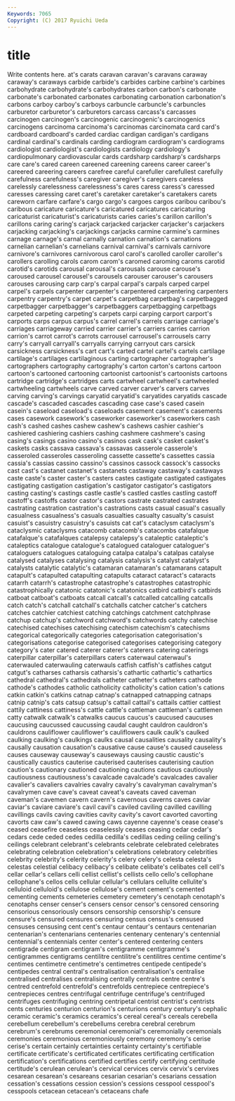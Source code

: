```yaml
---
Keywords: 7065 
Copyright: (C) 2017 Ryuichi Ueda
---
```


# title

Write contents here.
at's carats
caravan caravan's caravans caraway caraway's caraways carbide carbide's carbides carbine
carbine's carbines carbohydrate carbohydrate's carbohydrates carbon carbon's carbonate carbonate's carbonated
carbonates carbonating carbonation carbonation's carbons carboy carboy's carboys carbuncle carbuncle's
carbuncles carburetor carburetor's carburetors carcass carcass's carcasses carcinogen carcinogen's carcinogenic
carcinogenic's carcinogenics carcinogens carcinoma carcinoma's carcinomas carcinomata card card's cardboard
cardboard's carded cardiac cardigan cardigan's cardigans cardinal cardinal's cardinals carding
cardiogram cardiogram's cardiograms cardiologist cardiologist's cardiologists cardiology cardiology's cardiopulmonary cardiovascular
cards cardsharp cardsharp's cardsharps care care's cared careen careened careening
careens career career's careered careering careers carefree careful carefuller carefullest
carefully carefulness carefulness's caregiver caregiver's caregivers careless carelessly carelessness carelessness's
cares caress caress's caressed caresses caressing caret caret's caretaker caretaker's
caretakers carets careworn carfare carfare's cargo cargo's cargoes cargos caribou
caribou's caribous caricature caricature's caricatured caricatures caricaturing caricaturist caricaturist's caricaturists
caries caries's carillon carillon's carillons caring caring's carjack carjacked carjacker
carjacker's carjackers carjacking carjacking's carjackings carjacks carmine carmine's carmines carnage
carnage's carnal carnally carnation carnation's carnations carnelian carnelian's carnelians carnival
carnival's carnivals carnivore carnivore's carnivores carnivorous carol carol's carolled caroller
caroller's carollers carolling carols carom carom's caromed caroming caroms carotid
carotid's carotids carousal carousal's carousals carouse carouse's caroused carousel carousel's
carousels carouser carouser's carousers carouses carousing carp carp's carpal carpal's
carpals carped carpel carpel's carpels carpenter carpenter's carpentered carpentering carpenters
carpentry carpentry's carpet carpet's carpetbag carpetbag's carpetbagged carpetbagger carpetbagger's carpetbaggers
carpetbagging carpetbags carpeted carpeting carpeting's carpets carpi carping carport carport's
carports carps carpus carpus's carrel carrel's carrels carriage carriage's carriages
carriageway carried carrier carrier's carriers carries carrion carrion's carrot carrot's
carrots carrousel carrousel's carrousels carry carry's carryall carryall's carryalls carrying
carryout cars carsick carsickness carsickness's cart cart's carted cartel cartel's
cartels cartilage cartilage's cartilages cartilaginous carting cartographer cartographer's cartographers cartography
cartography's carton carton's cartons cartoon cartoon's cartooned cartooning cartoonist cartoonist's
cartoonists cartoons cartridge cartridge's cartridges carts cartwheel cartwheel's cartwheeled cartwheeling
cartwheels carve carved carver carver's carvers carves carving carving's carvings
caryatid caryatid's caryatides caryatids cascade cascade's cascaded cascades cascading case
case's cased casein casein's caseload caseload's caseloads casement casement's casements
cases casework casework's caseworker caseworker's caseworkers cash cash's cashed cashes
cashew cashew's cashews cashier cashier's cashiered cashiering cashiers cashing cashmere
cashmere's casing casing's casings casino casino's casinos cask cask's casket
casket's caskets casks cassava cassava's cassavas casserole casserole's casseroled casseroles
casseroling cassette cassette's cassettes cassia cassia's cassias cassino cassino's cassinos
cassock cassock's cassocks cast cast's castanet castanet's castanets castaway castaway's
castaways caste caste's caster caster's casters castes castigate castigated castigates
castigating castigation castigation's castigator castigator's castigators casting casting's castings castle
castle's castled castles castling castoff castoff's castoffs castor castor's castors
castrate castrated castrates castrating castration castration's castrations casts casual casual's
casually casualness casualness's casuals casualties casualty casualty's casuist casuist's casuistry
casuistry's casuists cat cat's cataclysm cataclysm's cataclysmic cataclysms catacomb catacomb's
catacombs catafalque catafalque's catafalques catalepsy catalepsy's cataleptic cataleptic's cataleptics catalogue
catalogue's catalogued cataloguer cataloguer's cataloguers catalogues cataloguing catalpa catalpa's catalpas
catalyse catalysed catalyses catalysing catalysis catalysis's catalyst catalyst's catalysts catalytic
catalytic's catamaran catamaran's catamarans catapult catapult's catapulted catapulting catapults cataract
cataract's cataracts catarrh catarrh's catastrophe catastrophe's catastrophes catastrophic catastrophically catatonic
catatonic's catatonics catbird catbird's catbirds catboat catboat's catboats catcall catcall's
catcalled catcalling catcalls catch catch's catchall catchall's catchalls catcher catcher's
catchers catches catchier catchiest catching catchings catchment catchphrase catchup catchup's
catchword catchword's catchwords catchy catechise catechised catechises catechising catechism catechism's
catechisms categorical categorically categories categorisation categorisation's categorisations categorise categorised categorises
categorising category category's cater catered caterer caterer's caterers catering caterings
caterpillar caterpillar's caterpillars caters caterwaul caterwaul's caterwauled caterwauling caterwauls catfish
catfish's catfishes catgut catgut's catharses catharsis catharsis's cathartic cathartic's cathartics
cathedral cathedral's cathedrals catheter catheter's catheters cathode cathode's cathodes catholic
catholicity catholicity's cation cation's cations catkin catkin's catkins catnap catnap's
catnapped catnapping catnaps catnip catnip's cats catsup catsup's cattail cattail's
cattails cattier cattiest cattily cattiness cattiness's cattle cattle's cattleman cattleman's
cattlemen catty catwalk catwalk's catwalks caucus caucus's caucused caucuses caucusing
caucussed caucussing caudal caught cauldron cauldron's cauldrons cauliflower cauliflower's cauliflowers
caulk caulk's caulked caulking caulking's caulkings caulks causal causalities causality
causality's causally causation causation's causative cause cause's caused causeless causes
causeway causeway's causeways causing caustic caustic's caustically caustics cauterise cauterised
cauterises cauterising caution caution's cautionary cautioned cautioning cautions cautious cautiously
cautiousness cautiousness's cavalcade cavalcade's cavalcades cavalier cavalier's cavaliers cavalries cavalry
cavalry's cavalryman cavalryman's cavalrymen cave cave's caveat caveat's caveats caved
caveman caveman's cavemen cavern cavern's cavernous caverns caves caviar caviar's
caviare caviare's cavil cavil's caviled caviling cavilled cavilling cavillings cavils
caving cavities cavity cavity's cavort cavorted cavorting cavorts caw caw's
cawed cawing caws cayenne cayenne's cease cease's ceased ceasefire ceaseless
ceaselessly ceases ceasing cedar cedar's cedars cede ceded cedes cedilla
cedilla's cedillas ceding ceiling ceiling's ceilings celebrant celebrant's celebrants celebrate
celebrated celebrates celebrating celebration celebration's celebrations celebratory celebrities celebrity celebrity's
celerity celerity's celery celery's celesta celesta's celestas celestial celibacy celibacy's
celibate celibate's celibates cell cell's cellar cellar's cellars celli cellist
cellist's cellists cello cello's cellophane cellophane's cellos cells cellular cellular's
cellulars cellulite cellulite's celluloid celluloid's cellulose cellulose's cement cement's cemented
cementing cements cemeteries cemetery cemetery's cenotaph cenotaph's cenotaphs censer censer's
censers censor censor's censored censoring censorious censoriously censors censorship censorship's
censure censure's censured censures censuring census census's censused censuses censusing
cent cent's centaur centaur's centaurs centenarian centenarian's centenarians centenaries centenary
centenary's centennial centennial's centennials center center's centered centering centers centigrade
centigram centigram's centigramme centigramme's centigrammes centigrams centilitre centilitre's centilitres centime
centime's centimes centimetre centimetre's centimetres centipede centipede's centipedes central central's
centralisation centralisation's centralise centralised centralises centralising centrally centrals centre centre's
centred centrefold centrefold's centrefolds centrepiece centrepiece's centrepieces centres centrifugal centrifuge
centrifuge's centrifuged centrifuges centrifuging centring centripetal centrist centrist's centrists cents
centuries centurion centurion's centurions century century's cephalic ceramic ceramic's ceramics
ceramics's cereal cereal's cereals cerebella cerebellum cerebellum's cerebellums cerebra cerebral
cerebrum cerebrum's cerebrums ceremonial ceremonial's ceremonially ceremonials ceremonies ceremonious ceremoniously
ceremony ceremony's cerise cerise's certain certainly certainties certainty certainty's certifiable
certificate certificate's certificated certificates certificating certification certification's certifications certified certifies
certify certifying certitude certitude's cerulean cerulean's cervical cervices cervix cervix's
cervixes cesarean cesarean's cesareans cesarian cesarian's cesarians cessation cessation's cessations
cession cession's cessions cesspool cesspool's cesspools cetacean cetacean's cetaceans chafe
